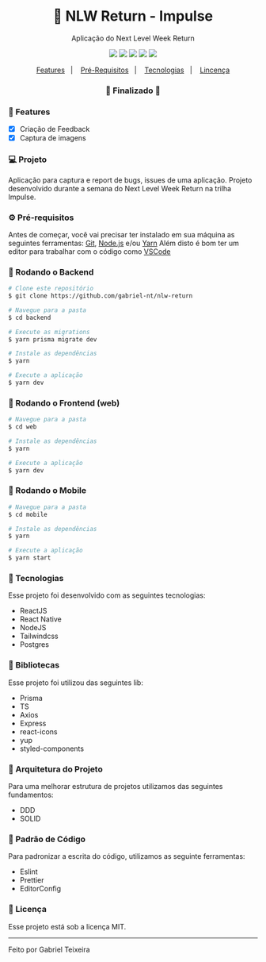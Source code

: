 <h1 align="center">
    🚀 NLW Return - Impulse
</h1>

<p align="center">Aplicação do Next Level Week Return</p>

<p align="center">
  <img src="https://img.shields.io/static/v1?label=node&message=12.13.1&color=339933&logo=node.js" />
  <img src="https://img.shields.io/static/v1?label=react&message=16.13.1&color=61DAFB&logo=react" />
  <img src="https://img.shields.io/static/v1?label=react%20native&message=39.0.1&color=0088CC&logo=reactos" />
  <img src="https://img.shields.io/badge/last%20commit-october-important" />
  <img src="https://img.shields.io/badge/license-MIT-success"/>
</p>

<p align="center">
  <a href="#-features">Features</a>&nbsp;&nbsp;&nbsp;|&nbsp;&nbsp;&nbsp;
  <a href="#-pré-requisitos">Pré-Requisitos</a>&nbsp;&nbsp;&nbsp;|&nbsp;&nbsp;&nbsp;
  <a href="#-tecnologias">Tecnologias</a>&nbsp;&nbsp;&nbsp;|&nbsp;&nbsp;&nbsp;
  <a href="#-licença">Lincença</a>
</p>

<h3 align="center"> 
🚧  Finalizado  🚧
</h3>

### 📎 Features 

- [x] Criação de Feedback
- [x] Captura de imagens

### 💻 Projeto

Aplicação para captura e report de bugs, issues de uma aplicação. Projeto desenvolvido durante a semana do Next Level Week Return na trilha Impulse. 

### ⚙ Pré-requisitos

Antes de começar, você vai precisar ter instalado em sua máquina as seguintes ferramentas:
[Git](https://git-scm.com), [Node.js](https://nodejs.org/en/) e/ou [Yarn](https://https://yarnpkg.com/) 
Além disto é bom ter um editor para trabalhar com o código como [VSCode](https://code.visualstudio.com/)


### 📙 Rodando o Backend

```bash
# Clone este repositório
$ git clone https://github.com/gabriel-nt/nlw-return

# Navegue para a pasta
$ cd backend

# Execute as migrations
$ yarn prisma migrate dev

# Instale as dependências
$ yarn

# Execute a aplicação
$ yarn dev
```

### 📗 Rodando o Frontend (web)

```bash
# Navegue para a pasta
$ cd web

# Instale as dependências
$ yarn

# Execute a aplicação
$ yarn dev
```

### 📘 Rodando o Mobile

```bash
# Navegue para a pasta
$ cd mobile

# Instale as dependências
$ yarn

# Execute a aplicação
$ yarn start
```

### 🚀 Tecnologias

Esse projeto foi desenvolvido com as seguintes tecnologias:

- ReactJS
- React Native
- NodeJS
- Tailwindcss
- Postgres

### 📕 Bibliotecas

Esse projeto foi utilizou das seguintes lib:

- Prisma
- TS
- Axios
- Express
- react-icons
- yup
- styled-components

### 📙 Arquitetura do Projeto

Para uma melhorar estrutura de projetos utilizamos das seguintes fundamentos:

- DDD
- SOLID

###  📘 Padrão de Código

Para padronizar a escrita do código, utilizamos as seguinte ferramentas:

- Eslint
- Prettier
- EditorConfig


### 📝 Licença

Esse projeto está sob a licença MIT.

<hr/>

Feito por Gabriel Teixeira

